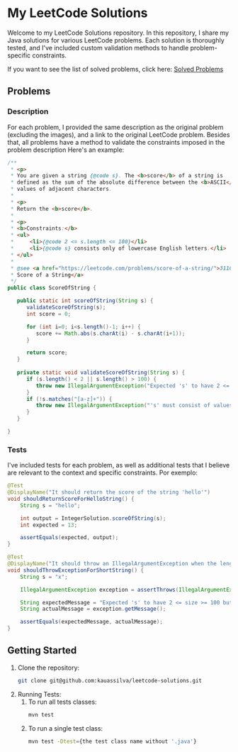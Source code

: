# My LeetCode Solutions

Welcome to my LeetCode Solutions repository. In this repository, I share my Java solutions for various LeetCode problems. Each solution is thoroughly tested, and I've included custom validation methods to handle problem-specific constraints.

If you want to see the list of solved problems, click here: [Solved Problems](src/main/java/com/kauassilva/algorithms/algorithms.md)



## Problems

### Description
For each problem, I provided the same description as the original problem (excluding the images), and a link to the original LeetCode problem. Besides that, all problems have a method to validate the constraints imposed in the problem description Here's an example:
````java
/**
 * <p>
 * You are given a string {@code s}. The <b>score</b> of a string is
 * defined as the sum of the absolute difference between the <b>ASCII</b>
 * values of adjacent characters.
 *
 * <p>
 * Return the <b>score</b>.
 *
 * <p>
 * <b>Constraints:</b>
 * <ul>
 *     <li>{@code 2 <= s.length <= 100}</li>
 *     <li>{@code s} consists only of lowercase English letters.</li>
 * </ul>
 *
 * @see <a href="https://leetcode.com/problems/score-of-a-string/">3110.
 * Score of a String</a>
 */
public class ScoreOfString {

   public static int scoreOfString(String s) {
      validateScoreOfString(s);
      int score = 0;

      for (int i=0; i<s.length()-1; i++) {
         score += Math.abs(s.charAt(i) - s.charAt(i+1));
      }

      return score;
   }
   
   private static void validateScoreOfString(String s) {
      if (s.length() < 2 || s.length() > 100) {
         throw new IllegalArgumentException("Expected 's' to have 2 <= size >= 100 but got " + s.length() + ".");
      }
      if (!s.matches("[a-z]+")) {
         throw new IllegalArgumentException("'s' must consist of values from a to z only");
      }
   }

}
````



### Tests
I've included tests for each problem, as well as additional tests that I believe are relevant to the context and specific constraints. Por exemplo:
````java
@Test
@DisplayName("It should return the score of the string 'hello'")
void shouldReturnScoreForHelloString() {
    String s = "hello";

    int output = IntegerSolution.scoreOfString(s);
    int expected = 13;

    assertEquals(expected, output);
}
````
````java
@Test
@DisplayName("It should throw an IllegalArgumentException when the length of the string is less than 2 characters")
void shouldThrowExceptionForShortString() {
    String s = "x";

    IllegalArgumentException exception = assertThrows(IllegalArgumentException.class, () -> IntegerSolution.scoreOfString(s));

    String expectedMessage = "Expected 's' to have 2 <= size >= 100 but got " + s.length() + ".";
    String actualMessage = exception.getMessage();

    assertEquals(expectedMessage, actualMessage);
}
````



## Getting Started

1. Clone the repository:
    ````bash
    git clone git@github.com:kauassilva/leetcode-solutions.git
    ````
2. Running Tests:
   1. To run all tests classes:
      ````bash
      mvn test
      ````
   2. To run a single test class:
      ````bash
      mvn test -Dtest={the test class name without '.java'}
      ````
